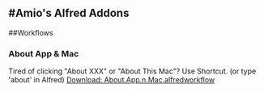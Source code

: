 #Amio's Alfred Addons
------

##Workflows

### About App & Mac
Tired of clicking "About XXX" or "About This Mac"? Use Shortcut. (or type 'about' in Alfred)
[Download: About.App.n.Mac.alfredworkflow](http://amio.github.com/alfred-addons/workflows/About.App.n.Mac.alfredworkflow)
